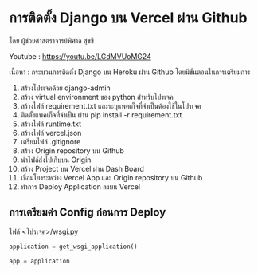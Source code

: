 # การติดตั้ง Django บน Vercel ผ่าน Github

โดย ผู้ช่วยศาสตราจารย์พิศาล สุขขี

Youtube : https://youtu.be/LGdMVUoMG24

เนื้อหา : กระบวนการติดตั้ง Django บน Heroku ผ่าน Github โดยมีขั้นตอนในการเตรียมการ

1. สร้างโปรเจคด้วย django-admin
2. สร้าง virtual environment ของ python สำหรับโปรเจค
3. สร้างไฟล์ requirement.txt และระบุแพคเก็จที่จำเป็นต้องใช้ในโปรเจค
4. ติดตั้งแพคเก็จที่จำเป็น ผ่าน pip install -r requirement.txt
5. สร้างไฟล์ runtime.txt
6. สร้างไฟล์ vercel.json
7. เตรียมไฟล์ .gitignore
8. สร้าง Origin repository บน Github
9. นำไฟล์ส่งไปเก็บบน Origin
10. สร้าง Project บน Vercel ผ่าน Dash Board
11. เชื่อมโยงระหว่าง Vercel App และ Origin repository บน Github
12. ทำการ Deploy Application ลงบน Vercel

## การเตรียมค่า Config ก่อนการ Deploy

ไฟล์ <โปรเจค>/wsgi.py

```python
application = get_wsgi_application()

app = application
```
